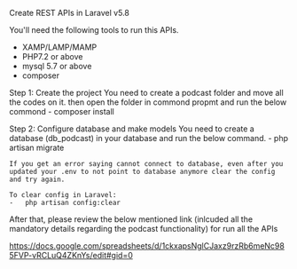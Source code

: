 Create REST APIs in Laravel v5.8

You'll need the following tools to run this APIs.
-	XAMP/LAMP/MAMP
-	PHP7.2 or above
-	mysql 5.7 or above
-	composer

Step 1: Create the project
	You need to create a podcast folder and move all the codes on it. then open the folder in commond propmt and run the below commond
	-	composer install

Step 2: Configure database and make models
	You need to create a database (db_podcast) in your database and run the below command.
	-	php artisan migrate

	If you get an error saying cannot connect to database, even after you updated your .env to not point to database anymore clear the config and try again.

	To clear config in Laravel:
	-	php artisan config:clear

After that, please review the below mentioned link (inlcuded all the mandatory details regarding the podcast functionality) for run all the APIs

https://docs.google.com/spreadsheets/d/1ckxapsNglCJaxz9rzRb6meNc985FVP-vRCLuQ4ZKnYs/edit#gid=0
